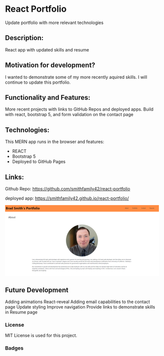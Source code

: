# React Portfolio
Update portfolio with more relevant technologies

## Description:
React app with updated skills and resume

## Motivation for development?

I wanted to demonstrate some of my more recently aquired skills. I will continue to update this portfolio.


## Functionality and Features:
More recent projects with links to GitHub Repos and deployed apps. 
Build with react, bootstrap 5, and form validation on the contact page 

## Technologies:

This MERN app runs in the browser and features:

* REACT
* Bootstrap 5
* Deployed to GitHub Pages


## Links: 

Github Repo: https://github.com/smithfamily42/react-portfolio

deployed app: https://smithfamily42.github.io/react-portfolio/


![](2021-08-30-23-50-11.png)

## Future Development
Adding animations React-reveal
Adding email capabilities to the contact page
Update styling
Improve navigation
Provide links to demonstrate skills in Resume page


### License
MIT License is used for this project. 

### Badges

